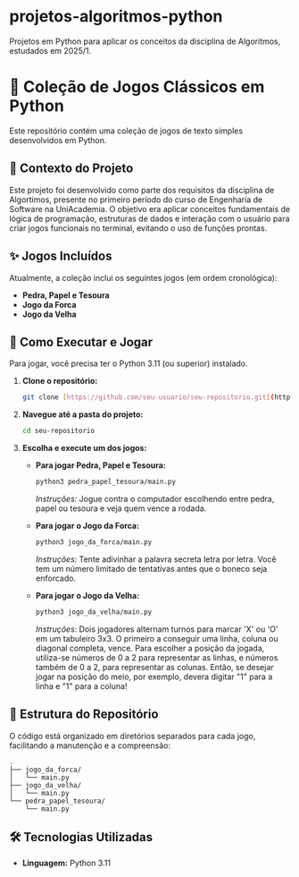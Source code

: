 # projetos-algoritmos-python
Projetos em Python para aplicar os conceitos da disciplina de Algoritmos, estudados em 2025/1.

# 🎲 Coleção de Jogos Clássicos em Python

Este repositório contém uma coleção de jogos de texto simples desenvolvidos em Python.

## 📝 Contexto do Projeto

Este projeto foi desenvolvido como parte dos requisitos da disciplina de Algortimos, presente no primeiro período do curso de Engenharia de Software na UniAcademia. O objetivo era aplicar conceitos fundamentais de lógica de programação, estruturas de dados e interação com o usuário para criar jogos funcionais no terminal, evitando o uso de funções prontas.

## ✨ Jogos Incluídos

Atualmente, a coleção inclui os seguintes jogos (em ordem cronológica):

- **Pedra, Papel e Tesoura**
- **Jogo da Forca**
- **Jogo da Velha**

## 🚀 Como Executar e Jogar

Para jogar, você precisa ter o Python 3.11 (ou superior) instalado.

1.  **Clone o repositório:**
    ```bash
    git clone [https://github.com/seu-usuario/seu-repositorio.git](https://github.com/seu-usuario/seu-repositorio.git)
    ```

2.  **Navegue até a pasta do projeto:**
    ```bash
    cd seu-repositorio
    ```

3.  **Escolha e execute um dos jogos:**


    * **Para jogar Pedra, Papel e Tesoura:**
        ```bash
        python3 pedra_papel_tesoura/main.py
        ```
        *Instruções:* Jogue contra o computador escolhendo entre pedra, papel ou tesoura e veja quem vence a rodada.

      
    * **Para jogar o Jogo da Forca:**
        ```bash
        python3 jogo_da_forca/main.py
        ```
        *Instruções:* Tente adivinhar a palavra secreta letra por letra. Você tem um número limitado de tentativas antes que o boneco seja enforcado.



    * **Para jogar o Jogo da Velha:**
        ```bash
        python3 jogo_da_velha/main.py
        ```
        *Instruções:* Dois jogadores alternam turnos para marcar 'X' ou 'O' em um tabuleiro 3x3. O primeiro a conseguir uma linha, coluna ou diagonal completa, vence.
         Para escolher a posição da jogada, utiliza-se números de 0 a 2 para representar as linhas, e números também de 0 a 2, para representar as colunas. Então, se desejar jogar
         na posição do meio, por exemplo, devera digitar "1" para a linha e "1" para a coluna!

## 📁 Estrutura do Repositório

O código está organizado em diretórios separados para cada jogo, facilitando a manutenção e a compreensão:

```
.
├── jogo_da_forca/
│   └── main.py
├── jogo_da_velha/
│   └── main.py
└── pedra_papel_tesoura/
    └── main.py
```

## 🛠️ Tecnologias Utilizadas

* **Linguagem:** Python 3.11
